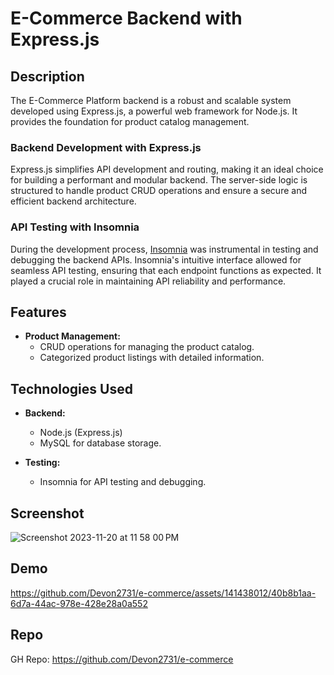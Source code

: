 # E-Commerce Backend with Express.js

## Description

The E-Commerce Platform backend is a robust and scalable system developed using Express.js, a powerful web framework for Node.js. It provides the foundation for product catalog management.

### Backend Development with Express.js

Express.js simplifies API development and routing, making it an ideal choice for building a performant and modular backend. The server-side logic is structured to handle product CRUD operations and ensure a secure and efficient backend architecture.

### API Testing with Insomnia

During the development process, [Insomnia](https://insomnia.rest/) was instrumental in testing and debugging the backend APIs. Insomnia's intuitive interface allowed for seamless API testing, ensuring that each endpoint functions as expected. It played a crucial role in maintaining API reliability and performance.

## Features


- **Product Management:**
  - CRUD operations for managing the product catalog.
  - Categorized product listings with detailed information.


## Technologies Used

- **Backend:**
  - Node.js (Express.js)
  - MySQL for database storage.



- **Testing:**
  - Insomnia for API testing and debugging.

 ## Screenshot

 
![Screenshot 2023-11-20 at 11 58 00 PM](https://github.com/Devon2731/e-commerce/assets/141438012/2bb877f4-bfb8-40fb-9786-73873efb0468)


## Demo


  


https://github.com/Devon2731/e-commerce/assets/141438012/40b8b1aa-6d7a-44ac-978e-428e28a0a552

## Repo

GH Repo: https://github.com/Devon2731/e-commerce



